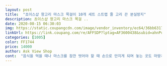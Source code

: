 ```yaml
---
layout: post 
title:  "쵸이스샵 왕고리 마스크 목걸이 10개 세트 스트랩 줄 고리 끈 분실방지" 
description: 쵸이스샵 왕고리 마스크 목걸 ..
date: 2020-08-15 06:30:03 
img: https://static.coupangcdn.com/image/vendor_inventory/ec64/36bb63173edde2783efbd9d0ff19ab9588d0fbf4c220cdd5d1461b0fc63f.jpg 
linkUrl: https://link.coupang.com/re/AFFSDP?lptag=AF3600438&subid=ahnPublicAsk&pageKey=1882381963&itemId=3198787175&vendorItemId=71186179371&traceid=V0-113-159d55969c87e2bd 
categories: [1005] 
color: FF1744 
price: 14000 
author: Ask View Shop 
cont:  "음식을 먹을 때나 마스크를 잠깐 벗어야 할 때 손으로 만지게 되며 놓는 곳도 마땅치 않았는데 이 상품을 구매해서 사용해보니 그 동안 걱정했던 문제들이 모두 해결되었습니다 색상도 여러가지라 골라 쓰는 재미도 있고 특히 아이들이 좋아합니다 유치원생, 초등학생들은 물론 어른들에게도 꼭 필요한 제품입니다 무엇보다 위생관리가 중요한 시기에 도움이 되는 제품이기에 적극 추천합니다^^<br/>좋아요<br/>" 
---
```

